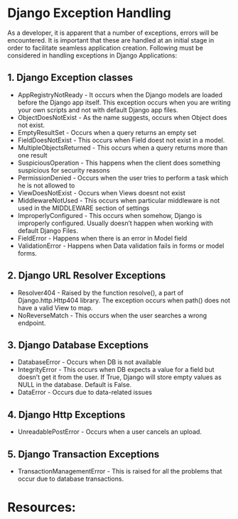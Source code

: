 
# Django Exception Handling

As a developer, it is apparent that a number of exceptions, errors will be encountered. It is important that these are handled at an initial stage in order to facilitate seamless application creation. 
Following must be considered in handling exceptions in Django Applications:


## 1. Django Exception classes

- AppRegistryNotReady - It occurs when the Django models are loaded before the Django app itself. This exception occurs when you are writing your own scripts and not with default Django app files.
- ObjectDoesNotExist - As the name suggests, occurs when Object does not exist.
- EmptyResultSet - Occurs when a query returns an empty set
- FieldDoesNotExist - This occurs when Field doest not exist in a model.
- MultipleObjectsReturned - This occurs when a query returns more than one result
- SuspiciousOperation - This happens when the client does something suspicious for security reasons
- PermissionDenied - Occurs when the user tries to perform a task which he is not allowed to
- ViewDoesNotExist - Occurs when Views doesnt not exist
- MiddlewareNotUsed - This occurs when particular middleware is not used in the MIDDLEWARE section of settings
- ImproperlyConfigured - This occurs when somehow, Django is improperly configured. Usually doesn’t happen when working with default Django Files.
- FieldError - Happens when there is an error in Model field
- ValidationError - Happens when Data validation fails in forms or model forms.

## 2. Django URL Resolver Exceptions

- Resolver404 - Raised by the function resolve(), a part of Django.http.Http404 library. The exception occurs when path() does not have a valid View to map.
- NoReverseMatch - This occurs when the user searches a wrong endpoint.

## 3. Django Database Exceptions

- DatabaseError - Occurs when DB is not available
- IntegrityError - This occurs when DB expects a value for a field but doesn’t get it from the user. If True, Django will store empty values as NULL in the database. Default is False.
- DataError - Occurs due to data-related issues

## 4. Django Http Exceptions

- UnreadablePostError - Occurs when a user cancels an upload.

## 5. Django Transaction Exceptions

- TransactionManagementError - This is raised for all the problems that occur due to database transactions.

# Resources: 
